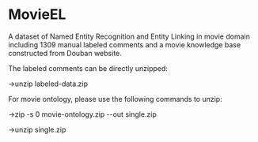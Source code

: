 # MovieEL
A dataset of Named Entity Recognition and Entity Linking in movie domain including 1309 manual labeled comments and a movie knowledge base constructed from Douban website.

The labeled comments can be directly unzipped:

->unzip labeled-data.zip

For movie ontology, please use the following commands to unzip:

->zip -s 0 movie-ontology.zip --out single.zip

->unzip single.zip
